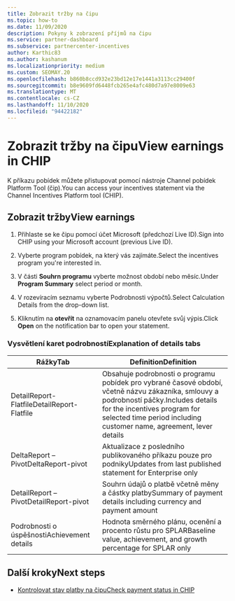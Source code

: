```yaml
---
title: Zobrazit tržby na čipu
ms.topic: how-to
ms.date: 11/09/2020
description: Pokyny k zobrazení příjmů na čipu
ms.service: partner-dashboard
ms.subservice: partnercenter-incentives
author: Karthic83
ms.author: kashanum
ms.localizationpriority: medium
ms.custom: SEOMAY.20
ms.openlocfilehash: b860b8ccd932e23bd12e17e1441a3113cc29400f
ms.sourcegitcommit: b8e9609fd6448fcb265e4afc480d7a97e8009e63
ms.translationtype: MT
ms.contentlocale: cs-CZ
ms.lasthandoff: 11/10/2020
ms.locfileid: "94422182"
---
```

# <a name="view-earnings-in-chip"></a><span data-ttu-id="2b39b-103">Zobrazit tržby na čipu</span><span class="sxs-lookup"><span data-stu-id="2b39b-103">View earnings in CHIP</span></span>

<span data-ttu-id="2b39b-104">K příkazu pobídek můžete přistupovat pomocí nástroje Channel pobídek Platform Tool (čip).</span><span class="sxs-lookup"><span data-stu-id="2b39b-104">You can access your incentives statement via the Channel Incentives Platform tool (CHIP).</span></span>

## <a name="view-earnings"></a><span data-ttu-id="2b39b-105">Zobrazit tržby</span><span class="sxs-lookup"><span data-stu-id="2b39b-105">View earnings</span></span>

1. <span data-ttu-id="2b39b-106">Přihlaste se ke čipu pomocí účet Microsoft (předchozí Live ID).</span><span class="sxs-lookup"><span data-stu-id="2b39b-106">Sign into CHIP using your Microsoft account (previous Live ID).</span></span>

2. <span data-ttu-id="2b39b-107">Vyberte program pobídek, na který vás zajímáte.</span><span class="sxs-lookup"><span data-stu-id="2b39b-107">Select the incentives program you're interested in.</span></span>

3. <span data-ttu-id="2b39b-108">V části **Souhrn programu** vyberte možnost období nebo měsíc.</span><span class="sxs-lookup"><span data-stu-id="2b39b-108">Under **Program Summary** select period or month.</span></span> 
1. <span data-ttu-id="2b39b-109">V rozevíracím seznamu vyberte Podrobnosti výpočtů.</span><span class="sxs-lookup"><span data-stu-id="2b39b-109">Select Calculation Details from the drop-down list.</span></span>
1.  <span data-ttu-id="2b39b-110">Kliknutím na **otevřít** na oznamovacím panelu otevřete svůj výpis.</span><span class="sxs-lookup"><span data-stu-id="2b39b-110">Click **Open** on the notification bar  to open your statement.</span></span>

### <a name="explanation-of-details-tabs"></a><span data-ttu-id="2b39b-111">Vysvětlení karet podrobností</span><span class="sxs-lookup"><span data-stu-id="2b39b-111">Explanation of details tabs</span></span>

|<span data-ttu-id="2b39b-112">**Rážky**</span><span class="sxs-lookup"><span data-stu-id="2b39b-112">**Tab**</span></span>|<span data-ttu-id="2b39b-113">**Definition**</span><span class="sxs-lookup"><span data-stu-id="2b39b-113">**Definition**</span></span>|
|-------------|--------------------------|
|<span data-ttu-id="2b39b-114">DetailReport-Flatfile</span><span class="sxs-lookup"><span data-stu-id="2b39b-114">DetailReport-Flatfile</span></span>|<span data-ttu-id="2b39b-115">Obsahuje podrobnosti o programu pobídek pro vybrané časové období, včetně názvu zákazníka, smlouvy a podrobností páčky.</span><span class="sxs-lookup"><span data-stu-id="2b39b-115">Includes details for the incentives program for selected time period including customer name, agreement, lever details</span></span>|
|<span data-ttu-id="2b39b-116">DeltaReport – Pivot</span><span class="sxs-lookup"><span data-stu-id="2b39b-116">DeltaReport-pivot</span></span>|<span data-ttu-id="2b39b-117">Aktualizace z posledního publikovaného příkazu pouze pro podniky</span><span class="sxs-lookup"><span data-stu-id="2b39b-117">Updates from last published statement for Enterprise only</span></span>|
|<span data-ttu-id="2b39b-118">DetailReport – Pivot</span><span class="sxs-lookup"><span data-stu-id="2b39b-118">DetailReport-pivot</span></span>|<span data-ttu-id="2b39b-119">Souhrn údajů o platbě včetně měny a částky platby</span><span class="sxs-lookup"><span data-stu-id="2b39b-119">Summary of payment details including currency and payment amount</span></span>|
|<span data-ttu-id="2b39b-120">Podrobnosti o úspěšnosti</span><span class="sxs-lookup"><span data-stu-id="2b39b-120">Achievement details</span></span>|<span data-ttu-id="2b39b-121">Hodnota směrného plánu, ocenění a procento růstu pro SPLAR</span><span class="sxs-lookup"><span data-stu-id="2b39b-121">Baseline value, achievement, and growth percentage for SPLAR only</span></span>|

## <a name="next-steps"></a><span data-ttu-id="2b39b-122">Další kroky</span><span class="sxs-lookup"><span data-stu-id="2b39b-122">Next steps</span></span>

- [<span data-ttu-id="2b39b-123">Kontrolovat stav platby na čipu</span><span class="sxs-lookup"><span data-stu-id="2b39b-123">Check payment status in CHIP</span></span>](chip-payment-status.md)